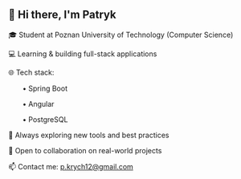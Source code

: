 ## 👋 Hi there, I'm Patryk

🎓 Student at Poznan University of Technology (Computer Science)


💻 Learning & building full-stack applications

🌐 Tech stack:

  • Spring Boot
  
  • Angular
  
  • PostgreSQL
  
🚀 Always exploring new tools and best practices

🤝 Open to collaboration on real-world projects

📫 Contact me:  p.krych12@gmail.com
